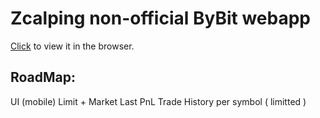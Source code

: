 # Zcalping non-official ByBit webapp

[Click](https://trading-app-bybit.vercel.app/) to view it in the browser.


## RoadMap:

UI (mobile)
Limit + Market
Last PnL
Trade History per symbol ( limitted )

